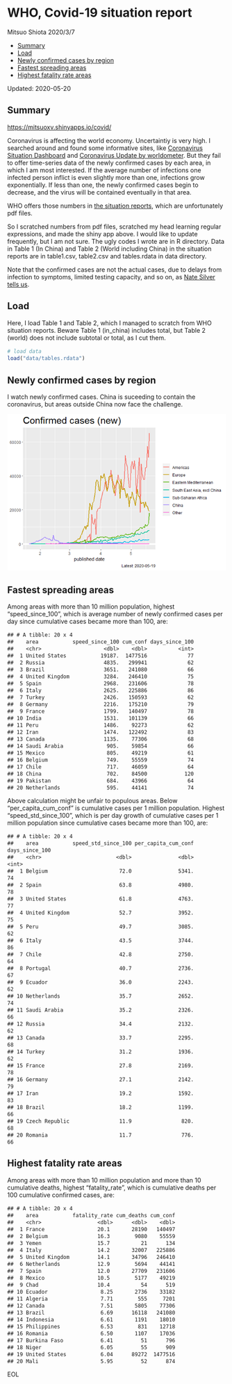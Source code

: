WHO, Covid-19 situation report
================
Mitsuo Shiota
2020/3/7

  - [Summary](#summary)
  - [Load](#load)
  - [Newly confirmed cases by region](#newly-confirmed-cases-by-region)
  - [Fastest spreading areas](#fastest-spreading-areas)
  - [Highest fatality rate areas](#highest-fatality-rate-areas)

Updated: 2020-05-20

## Summary

<https://mitsuoxv.shinyapps.io/covid/>

Coronavirus is affecting the world economy. Uncertaintiy is very high. I
searched around and found some informative sites, like [Coronavirus
Situation
Dashboard](https://who.maps.arcgis.com/apps/opsdashboard/index.html#/c88e37cfc43b4ed3baf977d77e4a0667)
and [Coronavirus Update by
worldometer](https://www.worldometers.info/coronavirus/). But they fail
to offer time-series data of the newly confirmed cases by each area, in
which I am most interested. If the average number of infections one
infected person inflict is even slightly more than one, infections grow
exponentially. If less than one, the newly confirmed cases begin to
decrease, and the virus will be contained eventually in that area.

WHO offers those numbers in [the situation
reports](https://www.who.int/emergencies/diseases/novel-coronavirus-2019/situation-reports/),
which are unfortunately pdf files.

So I scratched numbers from pdf files, scratched my head learning
regular expressions, and made the shiny app above. I would like to
update frequently, but I am not sure. The ugly codes I wrote are in R
directory. Data in Table 1 (In China) and Table 2 (World including
China) in the situation reports are in table1.csv, table2.csv and
tables.rdata in data directory.

Note that the confirmed cases are not the actual cases, due to delays
from infection to symptoms, limited testing capacity, and so on, as
[Nate Silver tells
us](https://fivethirtyeight.com/features/coronavirus-case-counts-are-meaningless/).

## Load

Here, I load Table 1 and Table 2, which I managed to scratch from WHO
situation reports. Beware Table 1 (in\_china) includes total, but Table
2 (world) does not include subtotal or total, as I cut them.

``` r
# load data
load("data/tables.rdata")
```

## Newly confirmed cases by region

I watch newly confirmed cases. China is suceeding to contain the
coronavirus, but areas outside China now face the challenge.

![](README_files/figure-gfm/chart-1.png)<!-- -->

## Fastest spreading areas

Among areas with more than 10 million population, highest
“speed\_since\_100”, which is average number of newly confirmed cases
per day since cumulative cases became more than 100, are:

    ## # A tibble: 20 x 4
    ##    area           speed_since_100 cum_conf days_since_100
    ##    <chr>                    <dbl>    <dbl>          <int>
    ##  1 United States           19187.  1477516             77
    ##  2 Russia                   4835.   299941             62
    ##  3 Brazil                   3651.   241080             66
    ##  4 United Kingdom           3284.   246410             75
    ##  5 Spain                    2968.   231606             78
    ##  6 Italy                    2625.   225886             86
    ##  7 Turkey                   2426.   150593             62
    ##  8 Germany                  2216.   175210             79
    ##  9 France                   1799.   140497             78
    ## 10 India                    1531.   101139             66
    ## 11 Peru                     1486.    92273             62
    ## 12 Iran                     1474.   122492             83
    ## 13 Canada                   1135.    77306             68
    ## 14 Saudi Arabia              905.    59854             66
    ## 15 Mexico                    805.    49219             61
    ## 16 Belgium                   749.    55559             74
    ## 17 Chile                     717.    46059             64
    ## 18 China                     702.    84500            120
    ## 19 Pakistan                  684.    43966             64
    ## 20 Netherlands               595.    44141             74

Above calculation might be unfair to populous areas. Below
“per\_capita\_cum\_conf” is cumulative cases per 1 million population.
Highest “speed\_std\_since\_100”, which is per day growth of cumulative
cases per 1 million population since cumulative cases became more than
100, are:

    ## # A tibble: 20 x 4
    ##    area           speed_std_since_100 per_capita_cum_conf days_since_100
    ##    <chr>                        <dbl>               <dbl>          <int>
    ##  1 Belgium                       72.0               5341.             74
    ##  2 Spain                         63.8               4980.             78
    ##  3 United States                 61.8               4763.             77
    ##  4 United Kingdom                52.7               3952.             75
    ##  5 Peru                          49.7               3085.             62
    ##  6 Italy                         43.5               3744.             86
    ##  7 Chile                         42.8               2750.             64
    ##  8 Portugal                      40.7               2736.             67
    ##  9 Ecuador                       36.0               2243.             62
    ## 10 Netherlands                   35.7               2652.             74
    ## 11 Saudi Arabia                  35.2               2326.             66
    ## 12 Russia                        34.4               2132.             62
    ## 13 Canada                        33.7               2295.             68
    ## 14 Turkey                        31.2               1936.             62
    ## 15 France                        27.8               2169.             78
    ## 16 Germany                       27.1               2142.             79
    ## 17 Iran                          19.2               1592.             83
    ## 18 Brazil                        18.2               1199.             66
    ## 19 Czech Republic                11.9                820.             68
    ## 20 Romania                       11.7                776.             66

## Highest fatality rate areas

Among areas with more than 10 million population and more than 10
cumulative deaths, highest “fatality\_rate”, which is cumulative deaths
per 100 cumulative confirmed cases, are:

    ## # A tibble: 20 x 4
    ##    area           fatality_rate cum_deaths cum_conf
    ##    <chr>                  <dbl>      <dbl>    <dbl>
    ##  1 France                 20.1       28190   140497
    ##  2 Belgium                16.3        9080    55559
    ##  3 Yemen                  15.7          21      134
    ##  4 Italy                  14.2       32007   225886
    ##  5 United Kingdom         14.1       34796   246410
    ##  6 Netherlands            12.9        5694    44141
    ##  7 Spain                  12.0       27709   231606
    ##  8 Mexico                 10.5        5177    49219
    ##  9 Chad                   10.4          54      519
    ## 10 Ecuador                 8.25       2736    33182
    ## 11 Algeria                 7.71        555     7201
    ## 12 Canada                  7.51       5805    77306
    ## 13 Brazil                  6.69      16118   241080
    ## 14 Indonesia               6.61       1191    18010
    ## 15 Philippines             6.53        831    12718
    ## 16 Romania                 6.50       1107    17036
    ## 17 Burkina Faso            6.41         51      796
    ## 18 Niger                   6.05         55      909
    ## 19 United States           6.04      89272  1477516
    ## 20 Mali                    5.95         52      874

EOL
